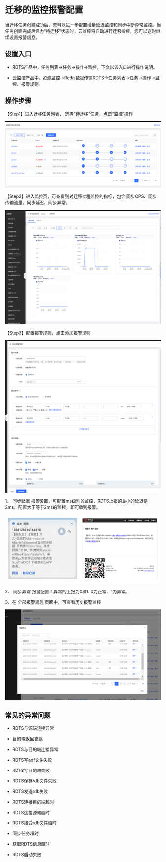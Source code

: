 # 迁移的监控报警配置

当迁移任务创建成功后，您可以进一步配置增量延迟监控和同步中断异常监控。当任务创建完成后且为“待迁移”状态时，云监控将自动进行迁移监控，您可以这时继续设置报警信息。

## 设置入口

- RDTS产品中，任务列表->任务->操作->监控。下文以该入口进行操作说明。

- 云监控产品中，资源监控->Redis数据传输RDTS->任务列表->任务->操作->监控、报警规则

## 操作步骤

【Step1】进入迁移任务列表， 选择“待迁移”任务，点击“监控”操作

![](../../../../image/Redis/Migration-Alarm-Rules-1.png)

 
【Step2】进入监控页，可查看到对迁移过程监控的指标，包含 同步OPS、同步传输流量、同步延迟、同步异常。
 
![](../../../../image/Redis/Migration-Alarm-Rules-2.png)

 
【Step3】配置报警规则，点击添加报警规则

![](../../../../image/Redis/Migration-Alarm-Rules-3.png)

1、	同步延迟 报警设置，可配置ms级别的监控，RDTS上报的最小的延迟是2ms，配置大于等于2ms的监控，即可收到报警。
 
![](../../../../image/Redis/Migration-Alarm-Rules-4.png)

2、	同步异常 报警配置：异常的上报为0和1.  0为正常、1为异常。

3、在 全部报警规则 页面中，可查看历史报警监控
 
 
![](../../../../image/Redis/Migration-Alarm-Rules-5.png)

 
 
##  常见的异常问题


- RDTS与源端连接异常

- 目的端返回错误

- RDTS与目的端连接异常

- RDTS写aof文件失败

- RDTS写目的端失败

- RDTS保存rdb文件失败

- RDTS发送rdb失败

- RDTS连接目的端超时

- RDTS连接源端超时

- RDTS接受rdb文件超时

- 同步任务超时

- 获取RDTS信息超时

- RDTS启动失败


